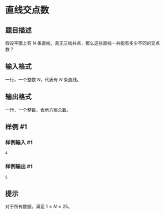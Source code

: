 # 直线交点数

## 题目描述

假设平面上有 $N$ 条直线，且无三线共点，那么这些直线一共能有多少不同的交点数？

## 输入格式

一行，一个整数 $N$，代表有 $N$ 条直线。

## 输出格式

一行，一个整数，表示方案总数。

## 样例 #1

### 样例输入 #1
```
4
```

### 样例输出 #1

```
5
```

## 提示

对于所有数据，满足 $1 \le N \le 25$。
